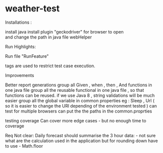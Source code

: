 # weather-test



Installations :

install java 
install plugin "geckodriver" for browser to open  
and change the path in java file webHelper






Run Highlights:

Run file "RunFeature"

tags are used to restrict test case execution.



Improvements

Better report generations 
group all Given , when , then , And functions in one java file
group all the reusable functional in one java file , so that functions can be reused. 
if we use Java 8 , string validations will be much easier
group all the global variable in common properties eg : Sleep , Url ( so it is easier to change the URl depending of the environment tested )
can test for multiple browsers
can put the the paths in the common.proprties 



testing coverage 
Can cover more edge cases - but no enough time to coverage 


Req Not clear: 
Daily forecast should summarise the 3 hour data:  - not sure what are the calculation used in the application but for rounding down have to use -  Math.floor
